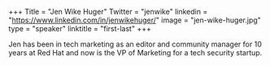 +++
Title = "Jen Wike Huger"
Twitter = "jenwike"
linkedin = "https://www.linkedin.com/in/jenwikehuger/"
image = "jen-wike-huger.jpg"
type = "speaker"
linktitle = "first-last"
+++

Jen has been in tech marketing as an editor and community manager for 10 years at Red Hat and now is the VP of Marketing for a tech security startup.
